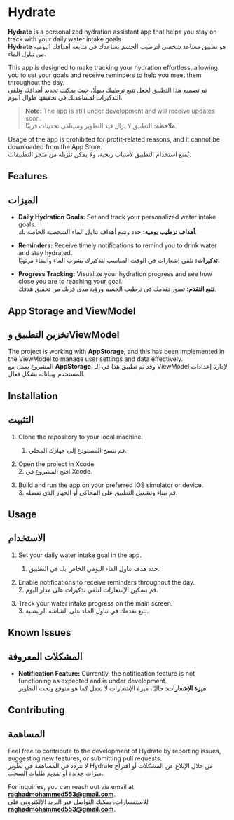 # Hydrate

**Hydrate** is a personalized hydration assistant app that helps you stay on track with your daily water intake goals.  
**Hydrate** هو تطبيق مساعد شخصي لترطيب الجسم يساعدك في متابعة أهدافك اليومية من تناول الماء.

This app is designed to make tracking your hydration effortless, allowing you to set your goals and receive reminders to help you meet them throughout the day.  
تم تصميم هذا التطبيق لجعل تتبع ترطيبك سهلًا، حيث يمكنك تحديد أهدافك وتلقي التذكيرات لمساعدتك في تحقيقها طوال اليوم.

> **Note:** The app is still under development and will receive updates soon.  
> **ملاحظة:** التطبيق لا يزال قيد التطوير وسيتلقى تحديثات قريبًا.

Usage of the app is prohibited for profit-related reasons, and it cannot be downloaded from the App Store.  
يُمنع استخدام التطبيق لأسباب ربحية، ولا يمكن تنزيله من متجر التطبيقات.

## Features  
## الميزات

- **Daily Hydration Goals:** Set and track your personalized water intake goals.  
  **أهداف ترطيب يومية:** حدد وتتبع أهداف تناول الماء الشخصية الخاصة بك.

- **Reminders:** Receive timely notifications to remind you to drink water and stay hydrated.  
  **تذكيرات:** تلقي إشعارات في الوقت المناسب لتذكيرك بشرب الماء والبقاء مرتويًا.

- **Progress Tracking:** Visualize your hydration progress and see how close you are to reaching your goal.  
  **تتبع التقدم:** تصور تقدمك في ترطيب الجسم ورؤية مدى قربك من تحقيق هدفك.

## App Storage and ViewModel  
## تخزين التطبيق وViewModel

The project is working with **AppStorage**, and this has been implemented in the ViewModel to manage user settings and data effectively.  
المشروع يعمل مع **AppStorage**، وقد تم تطبيق هذا في الـ ViewModel لإدارة إعدادات المستخدم وبياناته بشكل فعال.

## Installation  
## التثبيت

1. Clone the repository to your local machine.  
   1. قم بنسخ المستودع إلى جهازك المحلي.

2. Open the project in Xcode.  
   2. افتح المشروع في Xcode.

3. Build and run the app on your preferred iOS simulator or device.  
   3. قم ببناء وتشغيل التطبيق على المحاكي أو الجهاز الذي تفضله.

## Usage  
## الاستخدام

1. Set your daily water intake goal in the app.  
   1. حدد هدف تناول الماء اليومي الخاص بك في التطبيق.

2. Enable notifications to receive reminders throughout the day.  
   2. قم بتمكين الإشعارات لتلقي تذكيرات على مدار اليوم.

3. Track your water intake progress on the main screen.  
   3. تتبع تقدمك في تناول الماء على الشاشة الرئيسية.

## Known Issues  
## المشكلات المعروفة

- **Notification Feature:** Currently, the notification feature is not functioning as expected and is under development.  
  **ميزة الإشعارات:** حاليًا، ميزة الإشعارات لا تعمل كما هو متوقع وتحت التطوير.

## Contributing  
## المساهمة

Feel free to contribute to the development of Hydrate by reporting issues, suggesting new features, or submitting pull requests.  
لا تتردد في المساهمة في تطوير Hydrate من خلال الإبلاغ عن المشكلات أو اقتراح ميزات جديدة أو تقديم طلبات السحب.

For inquiries, you can reach out via email at **raghadmohammed553@gmail.com**.  
للاستفسارات، يمكنك التواصل عبر البريد الإلكتروني على **raghadmohammed553@gmail.com**.
